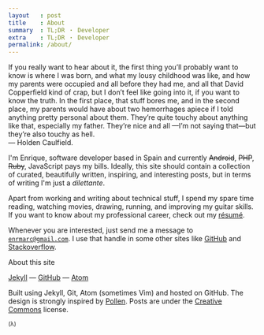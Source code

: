 ```yaml
---
layout   : post
title    : About
summary  : TL;DR ・ Developer
extra    : TL;DR ・ Developer
permalink: /about/
---
```


<div class="author-note">
  If you really want to hear about it, the first thing you’ll
  probably want to know is where I was born, and what my lousy
  childhood was like, and how my parents were occupied and all
  before they had me, and all that David Copperfield kind of crap,
  but I don’t feel like going into it, if you want to know the
  truth. In the first place, that stuff bores me, and in the
  second place, my parents would have about two hemorrhages
  apiece if I told anything pretty personal about them. They’re
  quite touchy about anything like that, especially my father.
  They’re nice and all —I’m not saying that—but they’re also touchy as hell.
  <br>
  &mdash;&nbsp;Holden Caulfield.
</div>

I'm Enrique, software developer based in Spain and currently <strike>Android</strike>, <strike>PHP</strike>, <strike>Ruby</strike>, JavaScript pays my bills. Ideally, this site should contain a collection of curated,
beautifully written, inspiring, and interesting posts, but in terms of writing I'm
just a <em>dilettante</em>.

Apart from working and writing about technical stuff, I spend my spare time
reading, watching movies, drawing, running, and improving my guitar skills. If you
want to know about my professional career, check out my [résumé](/data/resume.pdf).

Whenever you are interested, just send me a message to [`enrmarc@gmail.com`](mailto:enrmarc@gmail.com).
I use that handle in some other sites like [GitHub](http://github.com/enrmarc)
and [Stackoverflow](http://stackoverflow.com/users/434171/enrique-marcos?tab=profile).

<div class="subhead">About this site</div>

[Jekyll](http://jekyllrb.com/) &mdash;
[GitHub](http://github.com/) &mdash;
[Atom](https://atom.io)

Built using Jekyll, Git, Atom (sometimes Vim) and hosted on GitHub.
The design is strongly inspired by [Pollen](http://docs.racket-lang.org/pollen/).
Posts are under the [Creative Commons](http://creativecommons.org/licenses/by-nc/3.0/us/)
license.

<small>(&lambda;)</small>